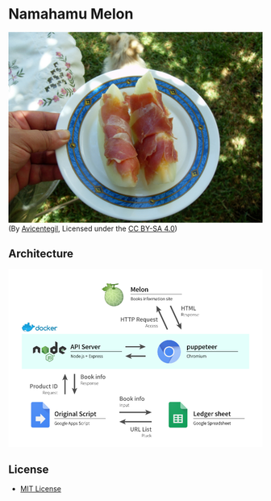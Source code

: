 # Namahamu Melon

![Namahamu Melon](image.jpg)
(By [Avicentegil](https://ja.wikipedia.org/wiki/%E3%83%95%E3%82%A1%E3%82%A4%E3%83%AB:Mel%C3%B3n_con_jam%C3%B3n_SDC14106-1.JPG), Licensed under the [CC BY-SA 4.0](https://creativecommons.org/licenses/by-sa/4.0/))

## Architecture

![Architecture](architecture.png)

## License

* [MIT License](LICENSE)
